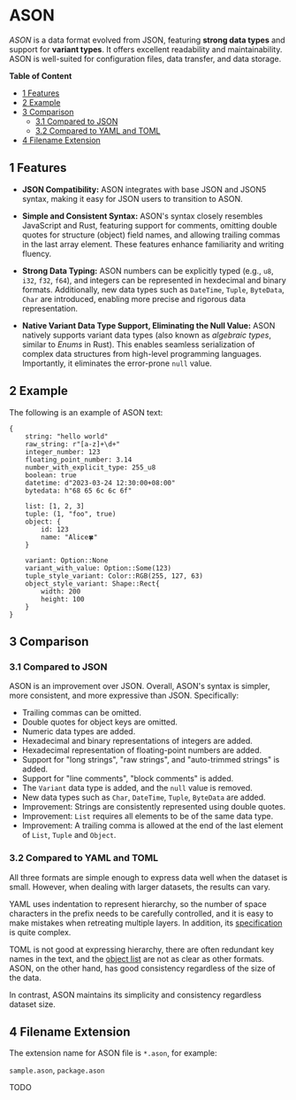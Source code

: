 # ASON

_ASON_ is a data format evolved from JSON, featuring **strong data types** and support for **variant types**. It offers excellent readability and maintainability. ASON is well-suited for configuration files, data transfer, and data storage.

<!-- (_ASON_ stands for _XiaoXuan Script Object Notation_) -->

**Table of Content**

<!-- @import "[TOC]" {cmd="toc" depthFrom=2 depthTo=6 orderedList=false} -->

<!-- code_chunk_output -->

- [1 Features](#1-features)
- [2 Example](#2-example)
- [3 Comparison](#3-comparison)
  - [3.1 Compared to JSON](#31-compared-to-json)
  - [3.2 Compared to YAML and TOML](#32-compared-to-yaml-and-toml)
- [4 Filename Extension](#4-filename-extension)

<!-- /code_chunk_output -->

## 1 Features

- **JSON Compatibility:** ASON integrates with base JSON and JSON5 syntax, making it easy for JSON users to transition to ASON.

- **Simple and Consistent Syntax:** ASON's syntax closely resembles JavaScript and Rust, featuring support for comments, omitting double quotes for structure (object) field names, and allowing trailing commas in the last array element. These features enhance familiarity and writing fluency.

- **Strong Data Typing:** ASON numbers can be explicitly typed (e.g., `u8`, `i32`, `f32`, `f64`), and integers can be represented in hexdecimal and binary formats. Additionally, new data types such as `DateTime`, `Tuple`, `ByteData`, `Char` are introduced, enabling more precise and rigorous data representation.

- **Native Variant Data Type Support, Eliminating the Null Value:** ASON natively supports variant data types (also known as _algebraic types_, similar to _Enums_ in Rust). This enables seamless serialization of complex data structures from high-level programming languages. Importantly, it eliminates the error-prone `null` value.

## 2 Example

The following is an example of ASON text:

```json5
{
    string: "hello world"
    raw_string: r"[a-z]+\d+"
    integer_number: 123
    floating_point_number: 3.14
    number_with_explicit_type: 255_u8
    boolean: true
    datetime: d"2023-03-24 12:30:00+08:00"
    bytedata: h"68 65 6c 6c 6f"

    list: [1, 2, 3]
    tuple: (1, "foo", true)
    object: {
        id: 123
        name: "Alice🍀"
    }

    variant: Option::None
    variant_with_value: Option::Some(123)
    tuple_style_variant: Color::RGB(255, 127, 63)
    object_style_variant: Shape::Rect{
        width: 200
        height: 100
    }
}
```

## 3 Comparison

### 3.1 Compared to JSON

ASON is an improvement over JSON. Overall, ASON's syntax is simpler, more consistent, and more expressive than JSON. Specifically:

- Trailing commas can be omitted.
- Double quotes for object keys are omitted.
- Numeric data types are added.
- Hexadecimal and binary representations of integers are added.
- Hexadecimal representation of floating-point numbers are added.
- Support for "long strings", "raw strings", and "auto-trimmed strings" is added.
- Support for "line comments", "block comments" is added.
- The `Variant` data type is added, and the `null` value is removed.
- New data types such as `Char`, `DateTime`, `Tuple`, `ByteData` are added.
- Improvement: Strings are consistently represented using double quotes.
- Improvement: `List` requires all elements to be of the same data type.
- Improvement: A trailing comma is allowed at the end of the last element of `List`, `Tuple` and `Object`.

### 3.2 Compared to YAML and TOML

All three formats are simple enough to express data well when the dataset is small. However, when dealing with larger datasets, the results can vary.

YAML uses indentation to represent hierarchy, so the number of space characters in the prefix needs to be carefully controlled, and it is easy to make mistakes when retreating multiple layers. In addition, its [specification](https://yaml.org/spec/) is quite complex.

TOML is not good at expressing hierarchy, there are often redundant key names in the text, and the [object list](https://toml.io/en/v1.0.0#array-of-tables) are not as clear as other formats. ASON, on the other hand, has good consistency regardless of the size of the data.

In contrast, ASON maintains its simplicity and consistency regardless dataset size.

## 4 Filename Extension

The extension name for ASON file is `*.ason`, for example:

`sample.ason`, `package.ason`

TODO